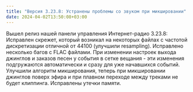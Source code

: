 ```yaml
---
title: "Версия 3.23.8: Устранены проблемы со звуком при микшировании"
date: 2024-04-02T13:50:08+03:00
---
```


Вышел релиз нашей панели управления Интернет-радио 3.23.8: Исправлен скрежет, который возникал на некоторых файлах с частотой дискретизации отличной от 44100 (улучшили resampling). Исправлено несколько багов с FLAC файлами. При изменении настроек выхода джинглов и заказов песен у события в сетке вещания - эти изменения подгружаются автоматически и сразу для уже начавшихся событий. Улучшили алгоритм микширования, теперь при микшировании джинглов поверх эфира и при плавном переходе между треками не будет клиппинга. Исправлены утечки памяти.
